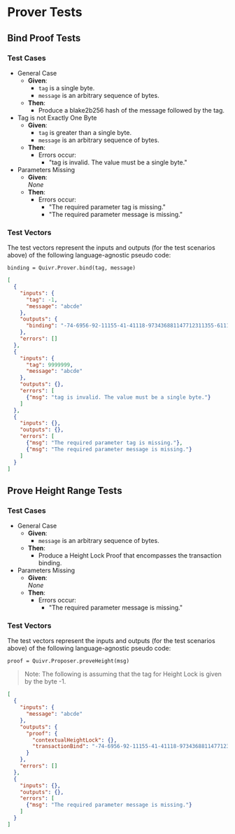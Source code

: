 # Prover Tests

## Bind Proof Tests

### Test Cases

* General Case
  * **Given**:
    * `tag` is a single byte.
    * `message` is an arbitrary sequence of bytes.
  * **Then**:
    * Produce a blake2b256 hash of the message followed by the tag.
* Tag is not Exactly One Byte
  * **Given**:
    * `tag` is greater than a single byte.
    * `message` is an arbitrary sequence of bytes.
  * **Then**:
    * Errors occur:
      * "tag is invalid. The value must be a single byte."
* Parameters Missing
  * **Given**:  
  *None*
  * **Then**:
    * Errors occur:
      * "The required parameter tag is missing."
      * "The required parameter message is missing."

### Test Vectors

The test vectors represent the inputs and outputs (for the test scenarios above) of the following language-agnostic pseudo code:

```
binding = Quivr.Prover.bind(tag, message)
```

```json
[
  {
    "inputs": {
      "tag": -1,
      "message": "abcde"
    },
    "outputs": {
      "binding": "-74-6956-92-11155-41-41118-973436881147712311355-61119-614155-68-50-87-46113-2311250117"
    },
    "errors": []
  },
  {
    "inputs": {
      "tag": 9999999,
      "message": "abcde"
    },
    "outputs": {},
    "errors": [
      {"msg": "tag is invalid. The value must be a single byte."}
    ]
  },
  {
    "inputs": {},
    "outputs": {},
    "errors": [
      {"msg": "The required parameter tag is missing."},
      {"msg": "The required parameter message is missing."}
    ]
  }
]
```

## Prove Height Range Tests

### Test Cases

* General Case
  * **Given**:
    * `message` is an arbitrary sequence of bytes.
  * **Then**:
    * Produce a Height Lock Proof that encompasses the transaction binding.
* Parameters Missing
  * **Given**:  
  *None*
  * **Then**:
    * Errors occur:
      * "The required parameter message is missing."

### Test Vectors

The test vectors represent the inputs and outputs (for the test scenarios above) of the following language-agnostic pseudo code:

```
proof = Quivr.Proposer.proveHeight(msg)
```

> Note: The following is assuming that the tag for Height Lock is given by the byte -1.

```json
[
  {
    "inputs": {
      "message": "abcde"
    },
    "outputs": {
      "proof": {
        "contextualHeightLock": {},
        "transactionBind": "-74-6956-92-11155-41-41118-973436881147712311355-61119-614155-68-50-87-46113-2311250117"
      }
    },
    "errors": []
  },
  {
    "inputs": {},
    "outputs": {},
    "errors": [
      {"msg": "The required parameter message is missing."}
    ]
  }
]
```
